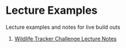# Lecture Examples
Lecture examples and notes for live build outs

1. [Wildlife Tracker Challenge Lecture Notes](./postman-api-crud-buildout)
